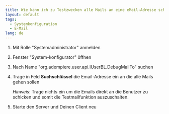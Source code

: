 ```yaml
---
title: Wie kann ich zu Testzwecken alle Mails an eine eMail-Adresse schicken ?
layout: default
tags:
  - Systemkonfiguration
  - E-Mail
lang: de
---
```


1. Mit Rolle "Systemadministrator" anmelden
1. Fenster "System-konfigurator" öffnen
1. Nach Name "org.adempiere.user.api.IUserBL.DebugMailTo" suchen
1. Trage in Feld **Suchschlüssel** die Email-Adresse ein an die alle Mails gehen sollen

   *Hinweis*: Trage nichts ein um die Emails direkt an die Benutzer zu schicken und somit die Testmailfunktion auszuschalten.  
1. Starte den Server und Deinen Client neu

